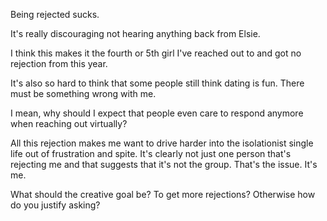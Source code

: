 Being rejected sucks.

It's really discouraging not hearing anything back from Elsie. 

I think this makes it the fourth or 5th girl I've reached out to and got no rejection from this year.

It's also so hard to think that some people still think dating is fun. There must be something wrong with me.

I mean, why should I expect that people even care to respond anymore when reaching out virtually?

All this rejection makes me want to drive harder into the isolationist single life out of frustration and spite. It's clearly not just one person that's rejecting me and that suggests that it's not the group. That's the issue. It's me. 

What should the creative goal be? To get more rejections? Otherwise how do you justify asking?